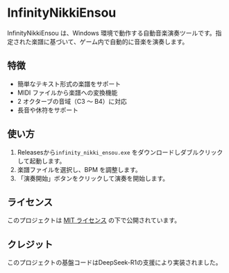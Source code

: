 # InfinityNikkiEnsou

InfinityNikkiEnsou は、Windows 環境で動作する自動音楽演奏ツールです。指定された楽譜に基づいて、ゲーム内で自動的に音楽を演奏します。

## 特徴
- 簡単なテキスト形式の楽譜をサポート
- MIDI ファイルから楽譜への変換機能
- 2 オクターブの音域（C3 ～ B4）に対応
- 長音や休符をサポート

## 使い方
1. Releasesから`infinity_nikki_ensou.exe` をダウンロードしダブルクリックして起動します。
2. 楽譜ファイルを選択し、BPM を調整します。
3. 「演奏開始」ボタンをクリックして演奏を開始します。

## ライセンス
このプロジェクトは [MIT ライセンス](LICENSE) の下で公開されています。

## クレジット
このプロジェクトの基盤コードはDeepSeek-R1の支援により実装されました。
